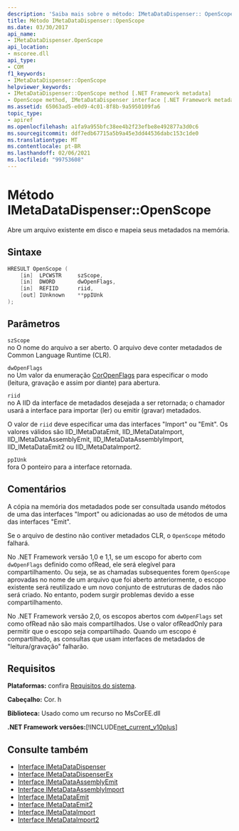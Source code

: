 ```yaml
---
description: 'Saiba mais sobre o método: IMetaDataDispenser:: OpenScope'
title: Método IMetaDataDispenser::OpenScope
ms.date: 03/30/2017
api_name:
- IMetaDataDispenser.OpenScope
api_location:
- mscoree.dll
api_type:
- COM
f1_keywords:
- IMetaDataDispenser::OpenScope
helpviewer_keywords:
- IMetaDataDispenser::OpenScope method [.NET Framework metadata]
- OpenScope method, IMetaDataDispenser interface [.NET Framework metadata]
ms.assetid: 65063ad5-e0d9-4c01-8f8b-9a5950109fa6
topic_type:
- apiref
ms.openlocfilehash: a1fa9a955bfc38ee4b2f23efbe8e492877a3d0c6
ms.sourcegitcommit: ddf7edb67715a5b9a45e3dd44536dabc153c1de0
ms.translationtype: MT
ms.contentlocale: pt-BR
ms.lasthandoff: 02/06/2021
ms.locfileid: "99753608"
---
```

# <a name="imetadatadispenseropenscope-method"></a>Método IMetaDataDispenser::OpenScope

Abre um arquivo existente em disco e mapeia seus metadados na memória.  
  
## <a name="syntax"></a>Sintaxe  
  
```cpp  
HRESULT OpenScope (  
    [in]  LPCWSTR     szScope,
    [in]  DWORD       dwOpenFlags,
    [in]  REFIID      riid,
    [out] IUnknown    **ppIUnk  
);  
```  
  
## <a name="parameters"></a>Parâmetros  

 `szScope`  
 no O nome do arquivo a ser aberto. O arquivo deve conter metadados de Common Language Runtime (CLR).  
  
 `dwOpenFlags`  
 no Um valor da enumeração [CorOpenFlags](coropenflags-enumeration.md) para especificar o modo (leitura, gravação e assim por diante) para abertura.  
  
 `riid`  
 no A IID da interface de metadados desejada a ser retornada; o chamador usará a interface para importar (ler) ou emitir (gravar) metadados.  
  
 O valor de `riid` deve especificar uma das interfaces "Import" ou "Emit". Os valores válidos são IID_IMetaDataEmit, IID_IMetaDataImport, IID_IMetaDataAssemblyEmit, IID_IMetaDataAssemblyImport, IID_IMetaDataEmit2 ou IID_IMetaDataImport2.  
  
 `ppIUnk`  
 fora O ponteiro para a interface retornada.  
  
## <a name="remarks"></a>Comentários  

 A cópia na memória dos metadados pode ser consultada usando métodos de uma das interfaces "Import" ou adicionadas ao uso de métodos de uma das interfaces "Emit".  
  
 Se o arquivo de destino não contiver metadados CLR, o `OpenScope` método falhará.  
  
 No .NET Framework versão 1,0 e 1,1, se um escopo for aberto com `dwOpenFlags` definido como ofRead, ele será elegível para compartilhamento. Ou seja, se as chamadas subsequentes forem `OpenScope` aprovadas no nome de um arquivo que foi aberto anteriormente, o escopo existente será reutilizado e um novo conjunto de estruturas de dados não será criado. No entanto, podem surgir problemas devido a esse compartilhamento.  
  
 No .NET Framework versão 2,0, os escopos abertos com `dwOpenFlags` set como ofRead não são mais compartilhados. Use o valor ofReadOnly para permitir que o escopo seja compartilhado. Quando um escopo é compartilhado, as consultas que usam interfaces de metadados de "leitura/gravação" falharão.  
  
## <a name="requirements"></a>Requisitos  

 **Plataformas:** confira [Requisitos do sistema](../../get-started/system-requirements.md).  
  
 **Cabeçalho:** Cor. h  
  
 **Biblioteca:** Usado como um recurso no MsCorEE.dll  
  
 **.NET Framework versões:**[!INCLUDE[net_current_v10plus](../../../../includes/net-current-v10plus-md.md)]  
  
## <a name="see-also"></a>Consulte também

- [Interface IMetaDataDispenser](imetadatadispenser-interface.md)
- [Interface IMetaDataDispenserEx](imetadatadispenserex-interface.md)
- [Interface IMetaDataAssemblyEmit](imetadataassemblyemit-interface.md)
- [Interface IMetaDataAssemblyImport](imetadataassemblyimport-interface.md)
- [Interface IMetaDataEmit](imetadataemit-interface.md)
- [Interface IMetaDataEmit2](imetadataemit2-interface.md)
- [Interface IMetaDataImport](imetadataimport-interface.md)
- [Interface IMetaDataImport2](imetadataimport2-interface.md)
